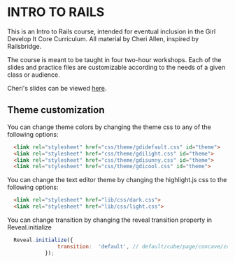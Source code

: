 # INTRO TO RAILS
This is an Intro to Rails course, intended for eventual inclusion in the Girl Develop It Core Curriculum. All material by Cheri Allen, inspired by Railsbridge.

The course is meant to be taught in four two-hour workshops. Each of the slides and practice files are customizable according to the needs of a given class or audience.

Cheri's slides can be viewed [here](http://cherimarie.github.io/gdi-core-rails/#/).

## Theme customization

You can change theme colors by changing the theme css to any of the following options:
```html
  <link rel="stylesheet" href="css/theme/gdidefault.css" id="theme">
  <link rel="stylesheet" href="css/theme/gdilight.css" id="theme">
  <link rel="stylesheet" href="css/theme/gdisunny.css" id="theme">
  <link rel="stylesheet" href="css/theme/gdicool.css" id="theme">
```
You can change the text editor theme by changing the highlight.js css to the following options:
```html
  <link rel="stylesheet" href="lib/css/dark.css">
  <link rel="stylesheet" href="lib/css/light.css">
```
You can change transition by changing the reveal transition property in Reveal.initialize
```javascript
  Reveal.initialize({
  				transition:  'default', // default/cube/page/concave/zoom/linear/none
  			});
```
